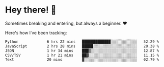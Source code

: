 # Hey there! 👋
Sometimes breaking and entering, but always a beginner. ❤️

Here's how I've been tracking:
<!--START_SECTION:waka-->

```txt
Python             6 hrs 22 mins   █████████████░░░░░░░░░░░░   52.29 %
JavaScript         2 hrs 28 mins   █████░░░░░░░░░░░░░░░░░░░░   20.38 %
JSON               1 hr 34 mins    ███▒░░░░░░░░░░░░░░░░░░░░░   12.87 %
CSV/TSV            1 hr 21 mins    ██▓░░░░░░░░░░░░░░░░░░░░░░   11.15 %
Text               20 mins         ▓░░░░░░░░░░░░░░░░░░░░░░░░   02.79 %
```

<!--END_SECTION:waka-->
